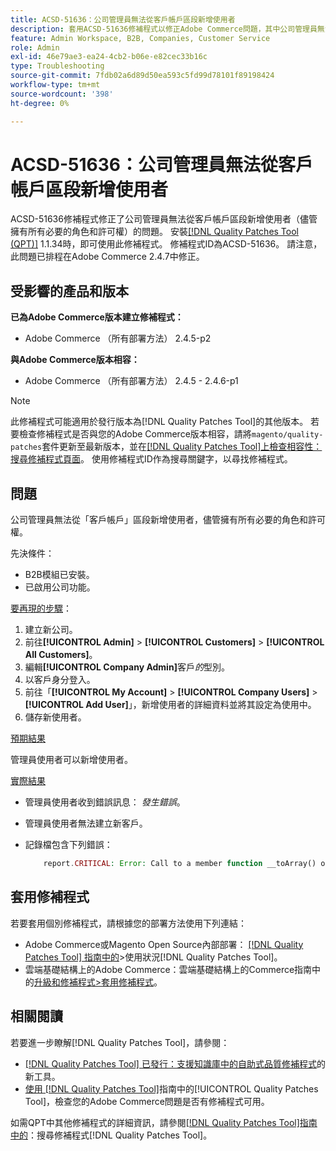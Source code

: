 ```yaml
---
title: ACSD-51636：公司管理員無法從客戶帳戶區段新增使用者
description: 套用ACSD-51636修補程式以修正Adobe Commerce問題，其中公司管理員無法從客戶帳戶區段新增使用者，儘管其擁有所有必要的角色和許可權。
feature: Admin Workspace, B2B, Companies, Customer Service
role: Admin
exl-id: 46e79ae3-ea24-4cb2-b06e-e82cec33b16c
type: Troubleshooting
source-git-commit: 7fdb02a6d89d50ea593c5fd99d78101f89198424
workflow-type: tm+mt
source-wordcount: '398'
ht-degree: 0%

---
```


# ACSD-51636：公司管理員無法從客戶帳戶區段新增使用者

ACSD-51636修補程式修正了公司管理員無法從客戶帳戶區段新增使用者（儘管擁有所有必要的角色和許可權）的問題。 安裝[[!DNL Quality Patches Tool (QPT)]](https://experienceleague.adobe.com/en/docs/commerce-operations/tools/quality-patches-tool/quality-patches-tool-to-self-serve-quality-patches) 1.1.34時，即可使用此修補程式。 修補程式ID為ACSD-51636。 請注意，此問題已排程在Adobe Commerce 2.4.7中修正。

## 受影響的產品和版本

**已為Adobe Commerce版本建立修補程式：**

* Adobe Commerce （所有部署方法） 2.4.5-p2

**與Adobe Commerce版本相容：**

* Adobe Commerce （所有部署方法） 2.4.5 - 2.4.6-p1

>[!NOTE]
>
>此修補程式可能適用於發行版本為[!DNL Quality Patches Tool]的其他版本。 若要檢查修補程式是否與您的Adobe Commerce版本相容，請將`magento/quality-patches`套件更新至最新版本，並在[[!DNL Quality Patches Tool]上檢查相容性：搜尋修補程式頁面](https://experienceleague.adobe.com/tools/commerce-quality-patches/index.html)。 使用修補程式ID作為搜尋關鍵字，以尋找修補程式。

## 問題

公司管理員無法從「客戶帳戶」區段新增使用者，儘管擁有所有必要的角色和許可權。

先決條件：

* B2B模組已安裝。
* 已啟用公司功能。

<u>要再現的步驟</u>：

1. 建立新公司。
1. 前往&#x200B;**[!UICONTROL Admin]** > **[!UICONTROL Customers]** > **[!UICONTROL All Customers]**。
1. 編輯&#x200B;**[!UICONTROL Company Admin]**&#x200B;客戶&#x200B;*的*&#x200B;型別。
1. 以客戶身分登入。
1. 前往「**[!UICONTROL My Account]** > **[!UICONTROL Company Users]** > **[!UICONTROL Add User]**」，新增使用者的詳細資料並將其設定為使用中。
1. 儲存新使用者。

<u>預期結果</u>

管理員使用者可以新增使用者。

<u>實際結果</u>

* 管理員使用者收到錯誤訊息： *發生錯誤*。
* 管理員使用者無法建立新客戶。
* 記錄檔包含下列錯誤：

  ```PHP
      report.CRITICAL: Error: Call to a member function __toArray() on null in app/code/Magento/LoginAsCustomerLogging/Observer/LogSaveCustomerObserver.php:123
  ```

## 套用修補程式

若要套用個別修補程式，請根據您的部署方法使用下列連結：

* Adobe Commerce或Magento Open Source內部部署： [[!DNL Quality Patches Tool] 指南中的](/help/tools/quality-patches-tool/usage.md)>使用狀況[!DNL Quality Patches Tool]。
* 雲端基礎結構上的Adobe Commerce：雲端基礎結構上的Commerce指南中的[升級和修補程式>套用修補程式](https://experienceleague.adobe.com/docs/commerce-cloud-service/user-guide/develop/upgrade/apply-patches.html)。

## 相關閱讀

若要進一步瞭解[!DNL Quality Patches Tool]，請參閱：

* [[!DNL Quality Patches Tool] 已發行：支援知識庫中的自助式品質修補程式](https://experienceleague.adobe.com/en/docs/commerce-operations/tools/quality-patches-tool/quality-patches-tool-to-self-serve-quality-patches)的新工具。
* [使用 [!DNL Quality Patches Tool]](/help/tools/quality-patches-tool/patches-available-in-qpt/check-patch-for-magento-issue-with-magento-quality-patches.md)指南中的[!UICONTROL Quality Patches Tool]，檢查您的Adobe Commerce問題是否有修補程式可用。


如需QPT中其他修補程式的詳細資訊，請參閱[[!DNL Quality Patches Tool]指南中的](<https://experienceleague.adobe.com/tools/commerce-quality-patches/index.html>)：搜尋修補程式[!DNL Quality Patches Tool]。
